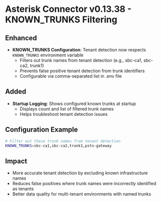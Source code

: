 # Asterisk Connector v0.13.38 - KNOWN_TRUNKS Filtering

## Enhanced
- **KNOWN_TRUNKS Configuration**: Tenant detection now respects `KNOWN_TRUNKS` environment variable
  - Filters out trunk names from tenant detection (e.g., sbc-ca1, sbc-ca2, trunk1)
  - Prevents false positive tenant detection from trunk identifiers
  - Configurable via comma-separated list in .env file

## Added
- **Startup Logging**: Shows configured known trunks at startup
  - Displays count and list of filtered trunk names
  - Helps troubleshoot tenant detection issues

## Configuration Example
```bash
# Filter out these trunk names from tenant detection
KNOWN_TRUNKS=sbc-ca1,sbc-ca2,trunk1,pstn-gateway
```

## Impact
- More accurate tenant detection by excluding known infrastructure names
- Reduces false positives where trunk names were incorrectly identified as tenants
- Better data quality for multi-tenant environments with named trunks